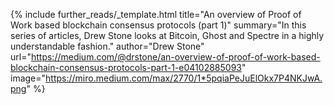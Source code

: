 {%
  include further_reads/_template.html
  title="An overview of Proof of Work based blockchain consensus protocols (part 1)"
  summary="In this series of articles, Drew Stone looks at Bitcoin, Ghost and Spectre in a highly understandable fashion."
  author="Drew Stone"
  url="https://medium.com/@drstone/an-overview-of-proof-of-work-based-blockchain-consensus-protocols-part-1-e04102885093"
  image="https://miro.medium.com/max/2770/1*5pqiaPeJuElOkx7P4NKJwA.png"
%}
